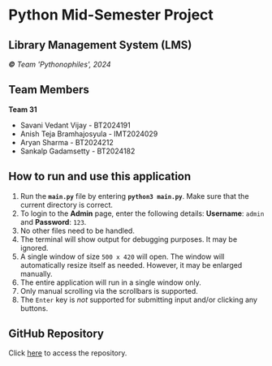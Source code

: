 Python Mid-Semester Project
===========================

Library Management System (LMS)
-------------------------------

_**©** Team 'Pythonophiles', 2024_

## Team Members
**Team 31**
* Savani Vedant Vijay      - BT2024191
* Anish Teja Bramhajosyula - IMT2024029
* Aryan Sharma             - BT2024212
* Sankalp Gadamsetty       - BT2024182

## How to run and use this application
1. Run the **`main.py`** file by entering **`python3 main.py`**. Make sure that the current directory is correct.
2. To login to the **Admin** page, enter the following details: **Username**: `admin` and **Password**: `123`.
3. No other files need to be handled.
4. The terminal will show output for debugging purposes. It may be ignored.
5. A single window of size `500 x 420` will open. The window will automatically resize itself as needed. However, it may be enlarged manually.
6. The entire application will run in a single window only.
7. Only manual scrolling via the scrollbars is supported.
8. The `Enter` key is _not_ supported for submitting input and/or clicking any buttons.

## GitHub Repository
Click [here](https://github.com/Vedant-Savani/Python_M_Sem_1_24) to access the repository.

